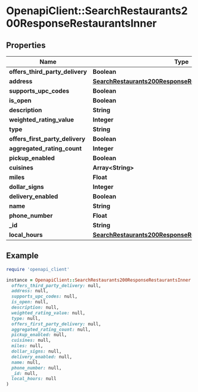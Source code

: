 # OpenapiClient::SearchRestaurants200ResponseRestaurantsInner

## Properties

| Name | Type | Description | Notes |
| ---- | ---- | ----------- | ----- |
| **offers_third_party_delivery** | **Boolean** |  | [optional] |
| **address** | [**SearchRestaurants200ResponseRestaurantsInnerAddress**](SearchRestaurants200ResponseRestaurantsInnerAddress.md) |  | [optional] |
| **supports_upc_codes** | **Boolean** |  | [optional] |
| **is_open** | **Boolean** |  | [optional] |
| **description** | **String** |  | [optional] |
| **weighted_rating_value** | **Integer** |  | [optional] |
| **type** | **String** |  | [optional] |
| **offers_first_party_delivery** | **Boolean** |  | [optional] |
| **aggregated_rating_count** | **Integer** |  | [optional] |
| **pickup_enabled** | **Boolean** |  | [optional] |
| **cuisines** | **Array&lt;String&gt;** |  | [optional] |
| **miles** | **Float** |  | [optional] |
| **dollar_signs** | **Integer** |  | [optional] |
| **delivery_enabled** | **Boolean** |  | [optional] |
| **name** | **String** |  | [optional] |
| **phone_number** | **Float** |  | [optional] |
| **_id** | **String** |  | [optional] |
| **local_hours** | [**SearchRestaurants200ResponseRestaurantsInnerLocalHours**](SearchRestaurants200ResponseRestaurantsInnerLocalHours.md) |  | [optional] |

## Example

```ruby
require 'openapi_client'

instance = OpenapiClient::SearchRestaurants200ResponseRestaurantsInner.new(
  offers_third_party_delivery: null,
  address: null,
  supports_upc_codes: null,
  is_open: null,
  description: null,
  weighted_rating_value: null,
  type: null,
  offers_first_party_delivery: null,
  aggregated_rating_count: null,
  pickup_enabled: null,
  cuisines: null,
  miles: null,
  dollar_signs: null,
  delivery_enabled: null,
  name: null,
  phone_number: null,
  _id: null,
  local_hours: null
)
```

